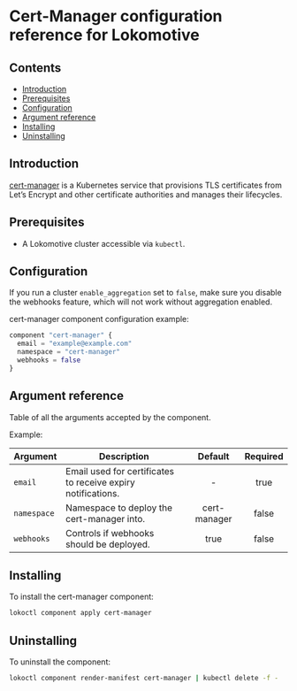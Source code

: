 # Cert-Manager configuration reference for Lokomotive

## Contents

* [Introduction](#introduction)
* [Prerequisites](#prerequisites)
* [Configuration](#configuration)
* [Argument reference](#argument-reference)
* [Installing](#installing)
* [Uninstalling](#uninstalling)

## Introduction

[cert-manager](https://cert-manager.io/docs/) is a Kubernetes service that provisions TLS
certificates from Let’s Encrypt and other certificate authorities and manages their lifecycles.

## Prerequisites

* A Lokomotive cluster accessible via `kubectl`.

## Configuration

If you run a cluster `enable_aggregation` set to `false`, make sure you disable the webhooks
feature, which will not work without aggregation enabled.

cert-manager component configuration example:

```tf
component "cert-manager" {
  email = "example@example.com"
  namespace = "cert-manager"
  webhooks = false
}
```

## Argument reference

Table of all the arguments accepted by the component.

Example:

| Argument    | Description                                                  | Default      | Required |
|-------------|--------------------------------------------------------------|:------------:|:--------:|
| `email`     | Email used for certificates to receive expiry notifications. | -            | true     |
| `namespace` | Namespace to deploy the cert-manager into.                   | cert-manager | false    |
| `webhooks`  | Controls if webhooks should be deployed.                     | true         | false    |

## Installing

To install the cert-manager component:

```bash
lokoctl component apply cert-manager
```
## Uninstalling

To uninstall the component:

```bash
lokoctl component render-manifest cert-manager | kubectl delete -f -
```
